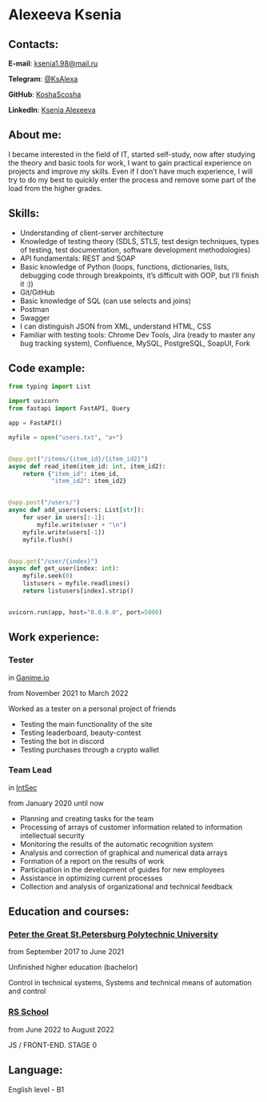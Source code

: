# Alexeeva Ksenia
## Contacts:
**E-mail**: ksenia1.98@mail.ru

**Telegram**: [@KsAlexa](https://t.me/KsAlexa)

**GitHub**: [KoshaScosha](https://github.com/KoshaScosha)

**LinkedIn**: [Ksenia Alexeeva](https://www.linkedin.com/in/ksenia-alexeeva-203929233/)
## About me:
I became interested in the field of IT, started self-study, now after studying the theory and basic tools for work, I want to gain practical experience on projects and improve my skills. Even if I don’t have much experience, I will try to do my best to quickly enter the process and remove some part of the load from the higher grades.
## Skills:
- Understanding of client-server architecture
- Knowledge of testing theory (SDLS, STLS, test design techniques, types of testing, test documentation, software development methodologies)
- API fundamentals: REST and SOAP
- Basic knowledge of Python (loops, functions, dictionaries, lists, debugging code through breakpoints, it’s difficult with OOP, but I’ll finish it :))
- Git/GitHub
- Basic knowledge of SQL (can use selects and joins)
- Postman
- Swagger
- I can distinguish JSON from XML, understand HTML, CSS
- Familiar with testing tools: Chrome Dev Tools, Jira (ready to master any bug tracking system), Confluence, MySQL, PostgreSQL, SoapUI, Fork
## Code example:

~~~python
from typing import List

import uvicorn
from fastapi import FastAPI, Query

app = FastAPI()

myfile = open("users.txt", "a+")


@app.get("/items/{item_id}/{item_id2}")
async def read_item(item_id: int, item_id2):
    return {"item_id": item_id,
            "item_id2": item_id2}


@app.post("/users/")
async def add_users(users: List[str]):
    for user in users[:-1]:
        myfile.write(user + "\n")
    myfile.write(users[-1])
    myfile.flush()


@app.get("/user/{index}")
async def get_user(index: int):
    myfile.seek(0)
    listusers = myfile.readlines()
    return listusers[index].strip()


uvicorn.run(app, host="0.0.0.0", port=5000)
~~~

## Work experience:
### Tester
in [Ganime.io](https://ganime.io/)

from November 2021 to March 2022

Worked as a tester on a personal project of friends 
- Testing the main functionality of the site
- Testing leaderboard, beauty-contest
- Testing the bot in discord
- Testing purchases through a crypto wallet

### Team Lead
in [IntSec](https://www.int-sec.ru/)

from January 2020 until now

- Planning and creating tasks for the team
- Processing of arrays of customer information related to information intellectual security
- Monitoring the results of the automatic recognition system
- Analysis and correction of graphical and numerical data arrays
- Formation of a report on the results of work
- Participation in the development of guides for new employees
- Assistance in optimizing current processes
- Collection and analysis of organizational and technical feedback

## Education and courses:
### [Peter the Great St.Petersburg Polytechnic University](https://www.spbstu.ru/)
from September 2017 to June 2021

Unfinished higher education (bachelor)

Control in technical systems, Systems and technical means of automation and control

### [RS School](https://rs.school/)
from June 2022 to August 2022

JS / FRONT-END. STAGE 0

## Language:
English level - B1